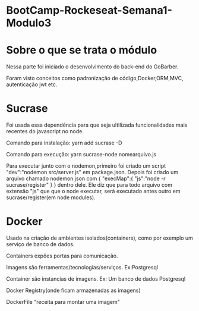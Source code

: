 # BootCamp-Rockeseat-Semana1-Modulo3
# Sobre o que se trata o módulo
Nessa parte foi iniciado o desenvolvimento do back-end do GoBarber.

Foram visto conceitos como padronização de código,Docker,ORM,MVC, autenticação jwt etc.

# Sucrase
Foi usada essa dependência para que seja ultilizada funcionalidades mais recentes do javascript no node.

Comando para instalação: yarn add sucrase -D

Comando para execução: yarn sucrase-node nomearquivo.js

Para executar junto com o nodemon,primeiro foi criado um script "dev":"nodemon src/server.js" em package.json. Depois foi criado um arquivo chamado nodemon.json com {
    "execMap":{
        "js":"node -r sucrase/register"
    }
} dentro dele. Ele diz que para todo arquivo com extensão "js" que que o node executar, será executado antes outro em sucrase/register(em node modules).

# Docker
Usado na criação de ambientes isolados(containers), como por exemplo um serviço de banco de dados.

Containers expões portas para comunicação.

Imagens são ferramentas/tecnologias/serviços. Ex:Postgresql

Container são instancias de imagens. Ex: Um banco de dados Postgresql

Docker Registry(onde ficam armazenadas as imagens)

DockerFile "receita para montar uma imagem"

